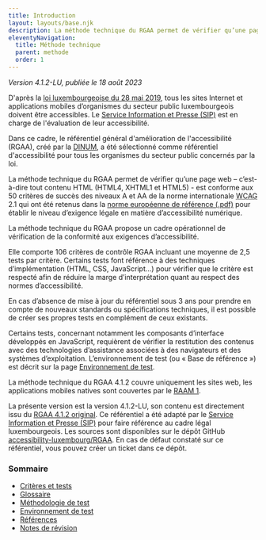 ```yaml
---
title: Introduction
layout: layouts/base.njk
description: La méthode technique du RGAA permet de vérifier qu’une page web est conforme aux 50 critères de succès des niveaux A et AA de la norme WCAG 2.1
eleventyNavigation:
  title: Méthode technique
  parent: methode
  order: 1
---
```

*Version 4.1.2-LU, publiée le 18 août 2023*

D'après la [loi luxembourgeoise du 28 mai 2019](http://legilux.public.lu/eli/etat/leg/loi/2019/05/28/a373/jo), tous les sites Internet et applications mobiles d’organismes du secteur public luxembourgeois doivent être accessibles. 
Le [Service Information et Presse (SIP)](https://sip.gouvernement.lu/) est en charge de l'évaluation de leur accessibilité.

Dans ce cadre, le référentiel général d'amélioration de l'accessibilité (RGAA), créé par la [DINUM](https://www.numerique.gouv.fr/dinum/), a été sélectionné comme référentiel d'accessibilité pour tous les organismes du secteur public concernés par la loi.

La méthode technique du RGAA permet de vérifier qu’une page web – c’est-à-dire tout contenu HTML (HTML4, XHTML1 et HTML5) - est conforme aux 50 critères de succès des niveaux A et AA de la norme internationale <abbr lang="en" title="web content accessibility guidelines">WCAG</abbr> 2.1 qui ont été retenus dans la [norme européenne de référence (.pdf)](https://www.etsi.org/deliver/etsi_en/301500_301599/301549/02.01.02_60/en_301549v020102p.pdf) pour établir le niveau d’exigence légale en matière d’accessibilité numérique.

La méthode technique du RGAA propose un cadre opérationnel de vérification de la conformité aux exigences d’accessibilité.

Elle comporte 106 critères de contrôle RGAA incluant une moyenne de 2,5 tests par critère. Certains tests font référence à des techniques d’implémentation (HTML, CSS, JavaScript…) pour vérifier que le critère est respecté afin de réduire la marge d’interprétation quant au respect des normes d’accessibilité.

En cas d’absence de mise à jour du référentiel sous 3 ans pour prendre en compte de nouveaux standards ou spécifications techniques, il est possible de créer ses propres tests en complément de ceux existants.

Certains tests, concernant notamment les composants d’interface développés en JavaScript, requièrent de vérifier la restitution des contenus avec des technologies d’assistance associées à des navigateurs et des systèmes d’exploitation. L’environnement de test (ou « Base de référence ») est décrit sur la page [Environnement de test](environnement.html).

La méthode technique du RGAA 4.1.2 couvre uniquement les sites web, les applications mobiles natives sont couvertes par le [RAAM 1](../raam1/index.html).

La présente version est la version 4.1.2-LU, son contenu est directement issu du [RGAA 4.1.2 original](https://accessibilite.numerique.gouv.fr/). Ce référentiel a été adapté par le [Service Information et Presse (SIP)](https://sip.gouvernement.lu/) pour faire référence au cadre légal luxembourgeois. Les sources sont disponibles sur le dépôt GitHub [accessibility-luxembourg/RGAA](https://github.com/accessibility-luxembourg/RGAA).
En cas de défaut constaté sur ce référentiel, vous pouvez créer un ticket dans ce dépôt. 

### Sommaire

  * [Critères et tests](criteres.html)
  * [Glossaire](glossaire.html)
  * [Méthodologie de test](methodo-test.html)
  * [Environnement de test](environnement.html)
  * [Références](references.html)
  * [Notes de révision](notes-revision.html)